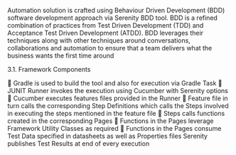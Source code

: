 Automation solution is crafted using Behaviour Driven Development (BDD) software development approach via Serenity BDD tool. BDD is a refined combination of practices from Test Driven Development (TDD) and Acceptance Test Driven Development (ATDD). BDD leverages their techniques along with other techniques around conversations, collaborations and automation to ensure that a team delivers what the business wants the first time around

3.1.	Framework Components

	Gradle is used to build the tool and also for execution via Gradle Task 
	JUNIT Runner invokes the execution using Cucumber with Serenity options
	Cucumber executes features files provided in the Runner
	Feature file in turn calls the corresponding Step Definitions which calls the Steps involved in executing the steps mentioned in the feature file
	Steps calls functions created in the corresponding Pages 
	Functions in the Pages leverage Framework Utility Classes as required
	Functions in the Pages consume Test Data specified in datasheets as well as Properties files
Serenity publishes Test Results at end of every execution
